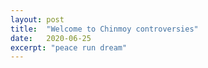 ```yaml
---
layout: post
title:  "Welcome to Chinmoy controversies"
date:   2020-06-25
excerpt: "peace run dream"
---
```

